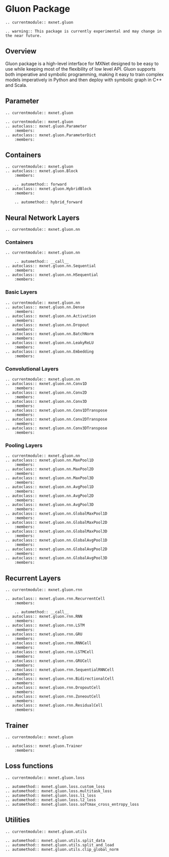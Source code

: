 # Gluon Package


```eval_rst
.. currentmodule:: mxnet.gluon
```

```eval_rst
.. warning:: This package is currently experimental and may change in the near future.
```

<script type="text/javascript" src='../../_static/js/auto_module_index.js'></script>

## Overview

Gluon package is a high-level interface for MXNet designed to be easy to use while
keeping most of the flexibility of low level API. Gluon supports both imperative
and symbolic programming, making it easy to train complex models imperatively
in Python and then deploy with symbolic graph in C++ and Scala.

## Parameter

```eval_rst
.. currentmodule:: mxnet.gluon
```


```eval_rst
.. currentmodule:: mxnet.gluon
.. autoclass:: mxnet.gluon.Parameter
    :members:
.. autoclass:: mxnet.gluon.ParameterDict
    :members:
```


## Containers

```eval_rst
.. currentmodule:: mxnet.gluon
.. autoclass:: mxnet.gluon.Block
    :members:

    .. automethod:: forward
.. autoclass:: mxnet.gluon.HybridBlock
    :members:

    .. automethod:: hybrid_forward
```

## Neural Network Layers

```eval_rst
.. currentmodule:: mxnet.gluon.nn
```

### Containers


```eval_rst
.. currentmodule:: mxnet.gluon.nn

    .. automethod:: __call__
.. autoclass:: mxnet.gluon.nn.Sequential
    :members:
.. autoclass:: mxnet.gluon.nn.HSequential
    :members:
```


### Basic Layers


```eval_rst
.. currentmodule:: mxnet.gluon.nn  
.. autoclass:: mxnet.gluon.nn.Dense
    :members:
.. autoclass:: mxnet.gluon.nn.Activation
    :members:
.. autoclass:: mxnet.gluon.nn.Dropout
    :members:
.. autoclass:: mxnet.gluon.nn.BatchNorm
    :members:
.. autoclass:: mxnet.gluon.nn.LeakyReLU
    :members:
.. autoclass:: mxnet.gluon.nn.Embedding
    :members:
```


### Convolutional Layers


```eval_rst
.. currentmodule:: mxnet.gluon.nn  
.. autoclass:: mxnet.gluon.nn.Conv1D
    :members:
.. autoclass:: mxnet.gluon.nn.Conv2D
    :members:
.. autoclass:: mxnet.gluon.nn.Conv3D
    :members:
.. autoclass:: mxnet.gluon.nn.Conv1DTranspose
    :members:
.. autoclass:: mxnet.gluon.nn.Conv2DTranspose
    :members:
.. autoclass:: mxnet.gluon.nn.Conv3DTranspose
    :members:
```



### Pooling Layers


```eval_rst
.. currentmodule:: mxnet.gluon.nn
.. autoclass:: mxnet.gluon.nn.MaxPool1D
    :members:
.. autoclass:: mxnet.gluon.nn.MaxPool2D
    :members:
.. autoclass:: mxnet.gluon.nn.MaxPool3D
    :members:
.. autoclass:: mxnet.gluon.nn.AvgPool1D
    :members:
.. autoclass:: mxnet.gluon.nn.AvgPool2D
    :members:
.. autoclass:: mxnet.gluon.nn.AvgPool3D
    :members:
.. autoclass:: mxnet.gluon.nn.GlobalMaxPool1D
    :members:
.. autoclass:: mxnet.gluon.nn.GlobalMaxPool2D
    :members:
.. autoclass:: mxnet.gluon.nn.GlobalMaxPool3D
    :members:
.. autoclass:: mxnet.gluon.nn.GlobalAvgPool1D
    :members:
.. autoclass:: mxnet.gluon.nn.GlobalAvgPool2D
    :members:
.. autoclass:: mxnet.gluon.nn.GlobalAvgPool3D
    :members:
```



## Recurrent Layers

```eval_rst
.. currentmodule:: mxnet.gluon.rnn
```


```eval_rst
.. autoclass:: mxnet.gluon.rnn.RecurrentCell
    :members:

    .. automethod:: __call__
.. autoclass:: mxnet.gluon.rnn.RNN
    :members:
.. autoclass:: mxnet.gluon.rnn.LSTM
    :members:
.. autoclass:: mxnet.gluon.rnn.GRU
    :members:
.. autoclass:: mxnet.gluon.rnn.RNNCell
    :members:
.. autoclass:: mxnet.gluon.rnn.LSTMCell
    :members:
.. autoclass:: mxnet.gluon.rnn.GRUCell
    :members:
.. autoclass:: mxnet.gluon.rnn.SequentialRNNCell
    :members:
.. autoclass:: mxnet.gluon.rnn.BidirectionalCell
    :members:
.. autoclass:: mxnet.gluon.rnn.DropoutCell
    :members:
.. autoclass:: mxnet.gluon.rnn.ZoneoutCell
    :members:
.. autoclass:: mxnet.gluon.rnn.ResidualCell
    :members:
```


## Trainer

```eval_rst
.. currentmodule:: mxnet.gluon
```


```eval_rst
.. autoclass:: mxnet.gluon.Trainer
    :members:
```


## Loss functions

```eval_rst
.. currentmodule:: mxnet.gluon.loss
```


```eval_rst
.. automethod:: mxnet.gluon.loss.custom_loss
.. automethod:: mxnet.gluon.loss.multitask_loss
.. automethod:: mxnet.gluon.loss.l1_loss
.. automethod:: mxnet.gluon.loss.l2_loss
.. automethod:: mxnet.gluon.loss.softmax_cross_entropy_loss
```


## Utilities

```eval_rst
.. currentmodule:: mxnet.gluon.utils
```


```eval_rst
.. automethod:: mxnet.gluon.utils.split_data
.. automethod:: mxnet.gluon.utils.split_and_load
.. automethod:: mxnet.gluon.utils.clip_global_norm
```

<script>auto_index("api-reference");</script>

